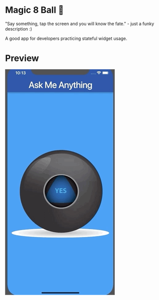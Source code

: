 # Magic 8 Ball 🎱
"Say something, tap the screen and you will know the fate." - just a funky description :)

A good app for developers practicing stateful widget usage.

# Preview
![Finished App](https://github.com/pawarhrishi21/Flutter-Applications-hp21/blob/master/magic-8-ball-flutter/8-ball-flutter-gif.gif)
